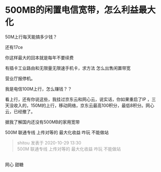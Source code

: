 # 500MB的闲置电信宽带，怎么利益最大化


50M上行每天能搞多少钱？

还有17ce<img id="aimg_SBDMD" onclick="zoom(this, this.src, 0, 0, 0)" class="zoom" src="https://i.w3tt.com/2020/08/06/aeX4B.png" onmouseover="img_onmouseoverfunc(this)" onload="thumbImg(this)" border="0" alt="" />

你这样最大的回本就是每年不要续费&nbsp;&nbsp;

有插卡工业路由和无限量无限速手机卡，求方法 怎么出售闲置带宽

营业厅报停机。

我是电信100M上行，怎么赚钱？？

看上行，还有你说这些，我挂过京东云和网心云，说实话，你如果重启了IP ，三天没收入的，150M的上行，移动网络，京东云最高100积分，最低8积分。网心云，已经撤了。

据我了解国内还没有500MB的家用宽带 

500M 联通专线 上传对等的 最大化收益 咋玩 不能做站

<div class="quote"><blockquote><font color="#999999">shitou 发表于 2020-10-29 13:30</font><br />
<font color="#999999">500M 联通专线 上传对等的 最大化收益 咋玩 不能做站</font></blockquote></div><br />
网心 甜糖
